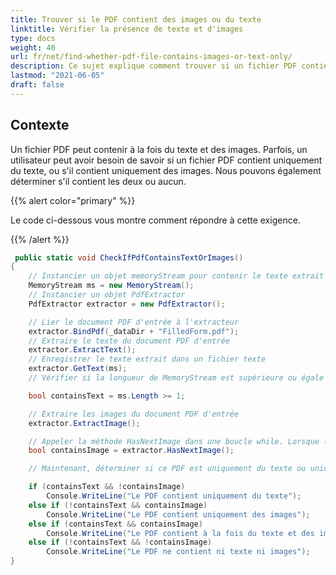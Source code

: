 ```yaml
---
title: Trouver si le PDF contient des images ou du texte
linktitle: Vérifier la présence de texte et d'images
type: docs
weight: 40
url: fr/net/find-whether-pdf-file-contains-images-or-text-only/
description: Ce sujet explique comment trouver si un fichier PDF contient uniquement des images ou du texte avec la classe PdfExtractor.
lastmod: "2021-06-05"
draft: false
---
```


## Contexte

Un fichier PDF peut contenir à la fois du texte et des images. Parfois, un utilisateur peut avoir besoin de savoir si un fichier PDF contient uniquement du texte, ou s'il contient uniquement des images. Nous pouvons également déterminer s'il contient les deux ou aucun.

{{% alert color="primary" %}}

Le code ci-dessous vous montre comment répondre à cette exigence.

{{% /alert %}}

```csharp
 public static void CheckIfPdfContainsTextOrImages()
{
    // Instancier un objet memoryStream pour contenir le texte extrait du document
    MemoryStream ms = new MemoryStream();
    // Instancier un objet PdfExtractor
    PdfExtractor extractor = new PdfExtractor();

    // Lier le document PDF d'entrée à l'extracteur
    extractor.BindPdf(_dataDir + "FilledForm.pdf");
    // Extraire le texte du document PDF d'entrée
    extractor.ExtractText();
    // Enregistrer le texte extrait dans un fichier texte
    extractor.GetText(ms);
    // Vérifier si la longueur de MemoryStream est supérieure ou égale à 1

    bool containsText = ms.Length >= 1;

    // Extraire les images du document PDF d'entrée
    extractor.ExtractImage();

    // Appeler la méthode HasNextImage dans une boucle while. Lorsque les images seront terminées, la boucle se terminera
    bool containsImage = extractor.HasNextImage();

    // Maintenant, déterminer si ce PDF est uniquement du texte ou uniquement des images

    if (containsText && !containsImage)
        Console.WriteLine("Le PDF contient uniquement du texte");
    else if (!containsText && containsImage)
        Console.WriteLine("Le PDF contient uniquement des images");
    else if (containsText && containsImage)
        Console.WriteLine("Le PDF contient à la fois du texte et des images");
    else if (!containsText && !containsImage)
        Console.WriteLine("Le PDF ne contient ni texte ni images");
}
```